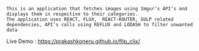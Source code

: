 	This is an application that fetches images using Imgur’s API’s and displays them in respective to their categories.
	The application uses REACT, FLUX,  REACT-ROUTER, GULP related dependencies, API’s calls using REFLUX and LODASH to filter unwanted data
Live Demo : https://prakashkoneru.github.io/flip_clix/
